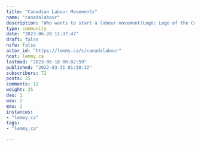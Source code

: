 ```yaml
---
title: "Canadian Labour Movements" 
name: "canadalabour"
description: "Who wants to start a labour movement?Logo: Logo of the Confederation of Canadian Unions by portpass19 is licensed under [Creative Commons Attribution-Share Alike 3.0 Unported license.](https://creativecommons.org/licenses/by-sa/3.0/deed.en)"
type: community
date: "2023-06-20 11:37:47"
draft: false
nsfw: false
actor_id: "https://lemmy.ca/c/canadalabour"
host: lemmy.ca
lastmod: "2023-06-18 00:02:59"
published: "2022-03-31 01:50:32"
subscribers: 72
posts: 25
comments: 12
weight: 25
dau: 1
wau: 2
mau: 2
instances:
- "lemmy_ca"
tags: 
- "lemmy_ca"

---
```

